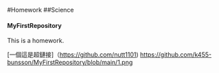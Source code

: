 #Homework
##Science
#### MyFirstRepository
This is a homework.

[一個這是超鏈接]（https://github.com/nutt1101)
https://github.com/k455-bunsson/MyFirstRepository/blob/main/1.png

